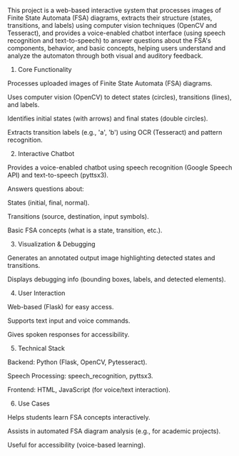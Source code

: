 This project is a web-based interactive system that processes images of Finite State Automata (FSA) diagrams, extracts their structure (states, transitions, and labels) using computer vision techniques (OpenCV and Tesseract), and provides a voice-enabled chatbot interface (using speech recognition and text-to-speech) to answer questions about the FSA's components, behavior, and basic concepts, helping users understand and analyze the automaton through both visual and auditory feedback.

1. Core Functionality

Processes uploaded images of Finite State Automata (FSA) diagrams.

Uses computer vision (OpenCV) to detect states (circles), transitions (lines), and labels.

Identifies initial states (with arrows) and final states (double circles).

Extracts transition labels (e.g., 'a', 'b') using OCR (Tesseract) and pattern recognition.

2. Interactive Chatbot

Provides a voice-enabled chatbot using speech recognition (Google Speech API) and text-to-speech (pyttsx3).

Answers questions about:

States (initial, final, normal).

Transitions (source, destination, input symbols).

Basic FSA concepts (what is a state, transition, etc.).

3. Visualization & Debugging
   
Generates an annotated output image highlighting detected states and transitions.

Displays debugging info (bounding boxes, labels, and detected elements).

4. User Interaction
   
Web-based (Flask) for easy access.

Supports text input and voice commands.

Gives spoken responses for accessibility.

5. Technical Stack
   
Backend: Python (Flask, OpenCV, Pytesseract).

Speech Processing: speech_recognition, pyttsx3.

Frontend: HTML, JavaScript (for voice/text interaction).

6. Use Cases
   
Helps students learn FSA concepts interactively.

Assists in automated FSA diagram analysis (e.g., for academic projects).

Useful for accessibility (voice-based learning).
